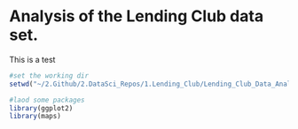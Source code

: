 Analysis of the Lending Club data set. 
===

This is a test 

```r
#set the working dir
setwd("~/2.Github/2.DataSci_Repos/1.Lending_Club/Lending_Club_Data_Analysis")

#laod some packages
library(ggplot2)
library(maps)
```